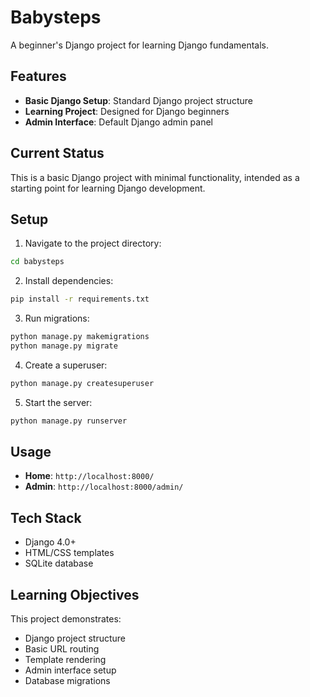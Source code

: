# Babysteps

A beginner's Django project for learning Django fundamentals.

## Features

- **Basic Django Setup**: Standard Django project structure
- **Learning Project**: Designed for Django beginners
- **Admin Interface**: Default Django admin panel

## Current Status

This is a basic Django project with minimal functionality, intended as a starting point for learning Django development.

## Setup

1. Navigate to the project directory:
```bash
cd babysteps
```

2. Install dependencies:
```bash
pip install -r requirements.txt
```

3. Run migrations:
```bash
python manage.py makemigrations
python manage.py migrate
```

4. Create a superuser:
```bash
python manage.py createsuperuser
```

5. Start the server:
```bash
python manage.py runserver
```

## Usage

- **Home**: `http://localhost:8000/`
- **Admin**: `http://localhost:8000/admin/`

## Tech Stack

- Django 4.0+
- HTML/CSS templates
- SQLite database

## Learning Objectives

This project demonstrates:
- Django project structure
- Basic URL routing
- Template rendering
- Admin interface setup
- Database migrations
